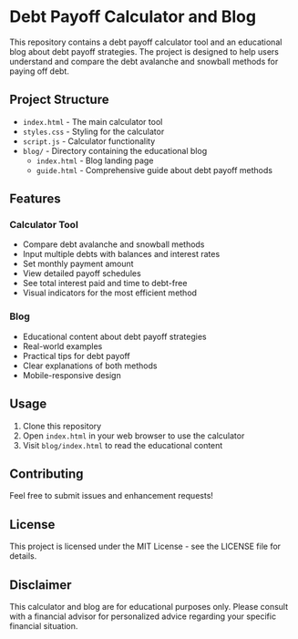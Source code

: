 # Debt Payoff Calculator and Blog

This repository contains a debt payoff calculator tool and an educational blog about debt payoff strategies. The project is designed to help users understand and compare the debt avalanche and snowball methods for paying off debt.

## Project Structure

- `index.html` - The main calculator tool
- `styles.css` - Styling for the calculator
- `script.js` - Calculator functionality
- `blog/` - Directory containing the educational blog
  - `index.html` - Blog landing page
  - `guide.html` - Comprehensive guide about debt payoff methods

## Features

### Calculator Tool
- Compare debt avalanche and snowball methods
- Input multiple debts with balances and interest rates
- Set monthly payment amount
- View detailed payoff schedules
- See total interest paid and time to debt-free
- Visual indicators for the most efficient method

### Blog
- Educational content about debt payoff strategies
- Real-world examples
- Practical tips for debt payoff
- Clear explanations of both methods
- Mobile-responsive design

## Usage

1. Clone this repository
2. Open `index.html` in your web browser to use the calculator
3. Visit `blog/index.html` to read the educational content

## Contributing

Feel free to submit issues and enhancement requests!

## License

This project is licensed under the MIT License - see the LICENSE file for details.

## Disclaimer

This calculator and blog are for educational purposes only. Please consult with a financial advisor for personalized advice regarding your specific financial situation. 